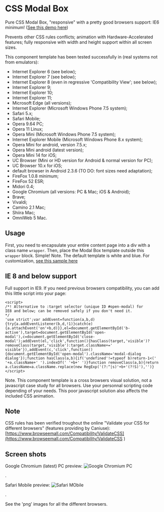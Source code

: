 # CSS Modal Box

Pure CSS Modal Box, "responsive" with a pretty good browsers support: IE6 minimum! ([See this demo here](https://codepen.io/cara-tm/full/ayzXPJ/))

Prevents other CSS rules conflicts; animation with Hardware-Accelerated features; fully responsive with width and height support within all screen sizes.

This component template has been tested successfully in (real systems not from emulators):

* Internet Explorer 6 (see below);
* Internet Explorer 7 (see below);
* Internet Explorer 8 (even in regressive 'Compatibility View'; see below);
* Internet Explorer 9;
* Internet Explorer 10;
* Internet Explorer 11;
* Microsoft Edge (all versions);
* Internet Explorer (Microsoft Windows Phone 7.5 system);
* Safari 5.x;
* Safari Mobile;
* Opera 9.64 PC;
* Opera 11 Linux;
* Opera Mini (Microsoft Windows Phone 7.5 system);
* Internet Explorer Mobile (Microsoft Windows Phone 8.x system);
* Opera Mini for android, version 7.5.x;
* Opera Mini android (latest version);
* Opera Mini 14 for iOS;
* UC Browser (Mini or HD version for Android & normal version for PC);
* UC Browser 10.x for iOS;
* default browser in Android 2.3.6 (TO DO: font sizes need adaptation);
* FireFox 1.0.8 minimum;
* FireFox 52 ESR;
* Midori 0.4;
* Google Chromium (all versions: PC & Mac; iOS & Android);
* Brave;
* Vivaldi;
* Camino 2.1 Mac;
* Shiira Mac;
* OmniWeb 5 Mac.

## Usage

First, you need to encapsulate your entire content page into a div with a class name `wrapper`.
Then, place the Modal Box template outside this `wrapper` block.
Simple!
Note. The default template is white and blue. For customization, [see this sample here](https://github.com/cara-tm/modal_box/blob/master/css/custom.css)


## IE 8 and below support

Full support in IE9. If you need previous browsers compatibility, you can add this little script into your page:

    <script>
    /*! Alternative to :target selector (unique ID #open-modal) for
    IE8 and below; can be removed safely if you don't need it.
    */
    'use strict';var addEvent=function(a,b,d){try{a.addEventListener(b,d,!1)}catch(e){a.attachEvent('on'+b,d)}},el=document.getElementById('b-active'),target=document.getElementById('open-modal'),c=document.getElementById('close-modal');addEvent(el,'click',function(){hasClass(target,'visible')?removeClass(target,'visible'):target.className+=' visible'}),addEvent(c,'click',function(){document.getElementById('open-modal').className='modal-dialog dialog'});function hasClass(a,b){if('undefined'!=typeof b)return-1<(' '+a.className+' ').indexOf(' '+b+' ')}function removeClass(a,b){return a.className=a.className.replace(new RegExp('(?:^|s)'+b+'(?!S)'),'')}
    </script>

Note. This component template is a cross browsers visual solution, not a javascript case study for all browsers. Use your personnal scripting code depending of your needs. This poor javascript solution also affects the included CSS animation.

## Note

CSS rules has been verified troughout the online "Validate your CSS for different browsers" (features providing by Caniuse): [https://www.browseemall.com/Compatibility/ValidateCSS](https://www.browseemall.com/Compatibility/ValidateCSS
)

## Screen shots

Google Chromium (latest) PC preview:
![Google Chromium PC](https://github.com/cara-tm/modal_box/raw/master/google-chromium.png "Google Chromium PC")

.

Safari Mobile preview: 
![Safari MObile](https://github.com/cara-tm/modal_box/raw/master/safari-mobile.PNG "Safari Mobile")

.

See the 'png' images for all the different browsers.
